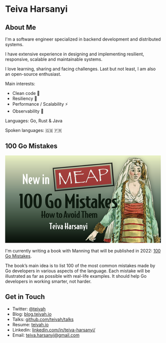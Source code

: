 # Teiva Harsanyi

## About Me

I'm a software engineer specialized in backend development and distributed systems.

I have extensive experience in designing and implementing resilient, responsive, scalable and maintainable systems.

I love learning, sharing and facing challenges. Last but not least, I am also an open-source enthusiast.

Main interests:
* Clean code 🧽
* Resiliency 🧱
* Performance / Scalability ⚡
* Observability 👀

Languages: Go, Rust & Java

Spoken languages: 🇬🇧 🇫🇷 

## 100 Go Mistakes

![](DOTD_NewMEAP_Harsanyi.png)

I'm currently writing a book with Manning that will be published in 2022: [100 Go Mistakes](https://www.manning.com/books/100-go-mistakes-how-to-avoid-them).

The book’s main idea is to list 100 of the most common mistakes made by Go developers in various aspects of the language. Each mistake will be illustrated as far as possible with real-life examples. It should help Go developers in working smarter, not harder.

## Get in Touch

* Twitter: [@teivah](https://twitter.com/teivah)
* Blog: [blog.teivah.io](http://blog.teivah.io)
* Talks: [github.com/teivah/talks](https://github.com/teivah/talks)
* Resume: [teivah.io](http://teivah.io)
* Linkedin: [linkedin.com/in/teiva-harsanyi/](https://www.linkedin.com/in/teiva-harsanyi/)
* Email: [teiva.harsanyi@gmail.com](teiva.harsanyi@gmail.com)
